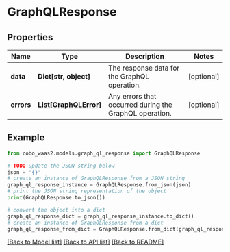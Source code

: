 # GraphQLResponse


## Properties

Name | Type | Description | Notes
------------ | ------------- | ------------- | -------------
**data** | **Dict[str, object]** | The response data for the GraphQL operation. | [optional] 
**errors** | [**List[GraphQLError]**](GraphQLError.md) | Any errors that occurred during the GraphQL operation. | [optional] 

## Example

```python
from cobo_waas2.models.graph_ql_response import GraphQLResponse

# TODO update the JSON string below
json = "{}"
# create an instance of GraphQLResponse from a JSON string
graph_ql_response_instance = GraphQLResponse.from_json(json)
# print the JSON string representation of the object
print(GraphQLResponse.to_json())

# convert the object into a dict
graph_ql_response_dict = graph_ql_response_instance.to_dict()
# create an instance of GraphQLResponse from a dict
graph_ql_response_from_dict = GraphQLResponse.from_dict(graph_ql_response_dict)
```
[[Back to Model list]](../README.md#documentation-for-models) [[Back to API list]](../README.md#documentation-for-api-endpoints) [[Back to README]](../README.md)


